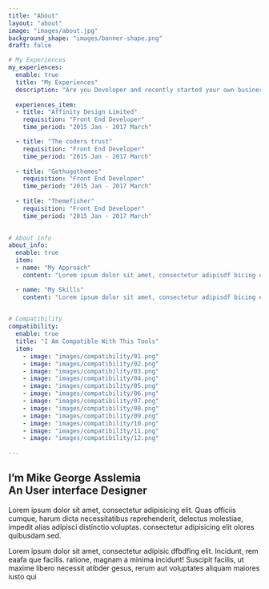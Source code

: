 ```yaml
---
title: "About"
layout: "about"
image: "images/about.jpg"
background_shape: "images/banner-shape.png"
draft: false

# My Experiences
my_experiences:
  enable: true
  title: "My Experiences"
  description: "Are you Developer and recently started your own business and Already made a  to ensure online presence"
  
  experiences_item:
  - title: "Affinity Design Limited"
    requisition: "Front End Developer"
    time_period: "2015 Jan - 2017 March"

  - title: "The coders trust"
    requisition: "Front End Developer"
    time_period: "2015 Jan - 2017 March"
    
  - title: "Gethugothemes"
    requisition: "Front End Developer"
    time_period: "2015 Jan - 2017 March"
    
  - title: "Themefisher"
    requisition: "Front End Developer"
    time_period: "2015 Jan - 2017 March"

    
# About info
about_info:
  enable: true
  item:
  - name: "My Approach"
    content: "Lorem ipsum dolor sit amet, consectetur adipisdf bicing elit. Quas offiscs cuque, harum dicta neces sitatrrthr thrth iujhs reprehenderit, delsectsus molesdtiae, impedit alias adipi thsci distinctio volusd ptas. Tempora modi amet volufy jnfyp tatlje  provide nsdv sdvt solusfta consequatur. oresaam ipsum dolor sit amhet, consec dassetur  facere tempore soluta Lorsgem ipsum shghu ugisdvg srgvsrgv vswrgv srgt lias adipi thsci distiio voslusd"

  - name: "My Skills"
    content: "Lorem ipsum dolor sit amet, consectetur adipisdf bicing elit. Quas offiscs cuque, harum dicta neces sitatrrthr thrth iujhs reprehenderit, delsectsus molesdtiae, impedit alias adipi thsci distinctio volusd ptas. Tempora modi amet volufy jnfyp tatlje  provide nsdv sdvt solusfta consequatur. oresaam ipsum dolor sit amhet, consec dassetur  facere tempore soluta Lorsgem ipsum shghu ugisdvg srgvsrgv vswrgv srgt lias adipi thsci distiio voslusd"

    
# Compatibility
compatibility:
  enable: true
  title: "I Am Compatible With This Tools"
  item:
    - image: "images/compatibility/01.png"
    - image: "images/compatibility/02.png"
    - image: "images/compatibility/03.png"
    - image: "images/compatibility/04.png"
    - image: "images/compatibility/05.png"
    - image: "images/compatibility/06.png"
    - image: "images/compatibility/07.png"
    - image: "images/compatibility/08.png"
    - image: "images/compatibility/09.png"
    - image: "images/compatibility/10.png"
    - image: "images/compatibility/11.png"
    - image: "images/compatibility/12.png"
 
---
```


## I’m Mike George Asslemia <br> <strong>An User interface Designer</strong>

Lorem ipsum dolor sit amet, consectetur adipisicing elit. Quas officiis cumque, harum dicta necessitatibus reprehenderit, delectus molestiae, impedit alias adipisci distinctio voluptas. consectetur adipisicing elit olores quibusdam sed. 
  
  
Lorem ipsum dolor sit amet, consectetur adipisic dfbdfing elit. Incidunt, rem eaafa que facilis. ratione, magnam a minima incidunt! Suscipit facilis, ut maxime libero necessit atibder gesus, rerum aut voluptates aliquam maiores iusto qui